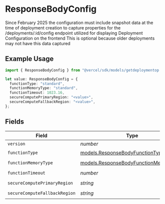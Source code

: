 # ResponseBodyConfig

Since February 2025 the configuration must include snapshot data at the time of deployment creation to capture properties for the /deployments/:id/config endpoint utilized for displaying Deployment Configuration on the frontend This is optional because older deployments may not have this data captured

## Example Usage

```typescript
import { ResponseBodyConfig } from "@vercel/sdk/models/getdeploymentop.js";

let value: ResponseBodyConfig = {
  functionType: "standard",
  functionMemoryType: "standard",
  functionTimeout: 1023.16,
  secureComputePrimaryRegion: "<value>",
  secureComputeFallbackRegion: "<value>",
};
```

## Fields

| Field                                                                                | Type                                                                                 | Required                                                                             | Description                                                                          |
| ------------------------------------------------------------------------------------ | ------------------------------------------------------------------------------------ | ------------------------------------------------------------------------------------ | ------------------------------------------------------------------------------------ |
| `version`                                                                            | *number*                                                                             | :heavy_minus_sign:                                                                   | N/A                                                                                  |
| `functionType`                                                                       | [models.ResponseBodyFunctionType](../models/responsebodyfunctiontype.md)             | :heavy_check_mark:                                                                   | N/A                                                                                  |
| `functionMemoryType`                                                                 | [models.ResponseBodyFunctionMemoryType](../models/responsebodyfunctionmemorytype.md) | :heavy_check_mark:                                                                   | N/A                                                                                  |
| `functionTimeout`                                                                    | *number*                                                                             | :heavy_check_mark:                                                                   | N/A                                                                                  |
| `secureComputePrimaryRegion`                                                         | *string*                                                                             | :heavy_check_mark:                                                                   | N/A                                                                                  |
| `secureComputeFallbackRegion`                                                        | *string*                                                                             | :heavy_check_mark:                                                                   | N/A                                                                                  |